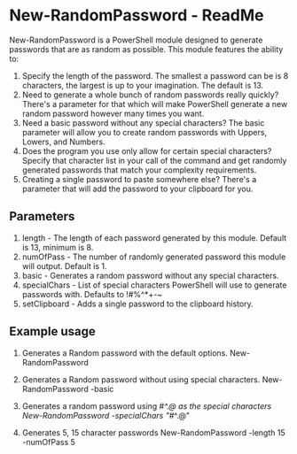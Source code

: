 # New-RandomPassword - ReadMe
New-RandomPassword is a PowerShell module designed to generate passwords that are as random as possible. This module features the ability to:

1. Specify the length of the password. The smallest a password can be is 8 characters, the largest is up to your imagination. The default is 13.
2. Need to generate a whole bunch of random passwords really quickly? There's a parameter for that which will make PowerShell generate a new random password however many times you want.
3. Need a basic password without any special characters? The basic parameter will allow you to create random passwords with Uppers, Lowers, and Numbers.
4. Does the program you use only allow for certain special characters? Specify that character list in your call of the command and get randomly generated passwords that match your complexity requirements.
5. Creating a single password to paste somewhere else? There's a parameter that will add the password to your clipboard for you.

## Parameters

1. length - The length of each password generated by this module. Default is 13, minimum is 8.
2. numOfPass - The number of randomly generated password this module will output. Default is 1.
3. basic - Generates a random password without any special characters.
4. specialChars - List of special characters PowerShell will use to generate passwords with. Defaults to !#%^*+-~
5. setClipboard - Adds a single password to the clipboard history.

## Example usage

1. Generates a Random password with the default options.
   New-RandomPassword

2. Generates a Random password without using special characters.
   New-RandomPassword -basic

3. Generates a random password using #*^.@ as the special characters
   New-RandomPassword -specialChars "#*^.@"

4. Generates 5, 15 character passwords
   New-RandomPassword -length 15 -numOfPass 5